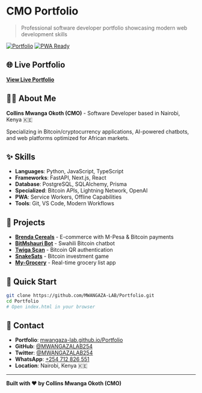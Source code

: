# CMO Portfolio

> Professional software developer portfolio showcasing modern web development skills

[![Portfolio](https://img.shields.io/badge/Portfolio-Live-brightgreen.svg)](https://mwangaza-lab.github.io/Portfolio/)
[![PWA Ready](https://img.shields.io/badge/PWA-Ready-brightgreen.svg)](https://web.dev/progressive-web-apps/)

## 🌐 Live Portfolio
**[View Live Portfolio](https://mwangaza-lab.github.io/Portfolio/)**

## 👨‍💻 About Me
**Collins Mwanga Okoth (CMO)** - Software Developer based in Nairobi, Kenya 🇰🇪

Specializing in Bitcoin/cryptocurrency applications, AI-powered chatbots, and web platforms optimized for African markets.

## ✨ Skills
- **Languages**: Python, JavaScript, TypeScript
- **Frameworks**: FastAPI, Next.js, React
- **Database**: PostgreSQL, SQLAlchemy, Prisma
- **Specialized**: Bitcoin APIs, Lightning Network, OpenAI
- **PWA**: Service Workers, Offline Capabilities
- **Tools**: Git, VS Code, Modern Workflows

## 🚀 Projects
- **[Brenda Cereals](https://github.com/MWANGAZA-LAB/brenda-cereals)** - E-commerce with M-Pesa & Bitcoin payments
- **[BitMshauri Bot](https://github.com/MWANGAZA-LAB/bitmshauri-bot)** - Swahili Bitcoin chatbot
- **[Twiga Scan](https://github.com/MWANGAZA-LAB/twiga-scan)** - Bitcoin QR authentication
- **[SnakeSats](https://github.com/MWANGAZA-LAB/snakesats)** - Bitcoin investment game
- **[My-Grocery](https://github.com/MWANGAZA-LAB/my-grocery)** - Real-time grocery list app

## 🚀 Quick Start
```bash
git clone https://github.com/MWANGAZA-LAB/Portfolio.git
cd Portfolio
# Open index.html in your browser
```

## 📧 Contact
- **Portfolio**: [mwangaza-lab.github.io/Portfolio](https://mwangaza-lab.github.io/Portfolio/)
- **GitHub**: [@MWANGAZALAB254](https://github.com/MWANGAZA-LAB)
- **Twitter**: [@MWANGAZALAB254](https://twitter.com/MWANGAZALAB254)
- **WhatsApp**: [+254 712 826 551](https://wa.me/254712826551)
- **Location**: Nairobi, Kenya 🇰🇪

---

**Built with ❤️ by Collins Mwanga Okoth (CMO)**
